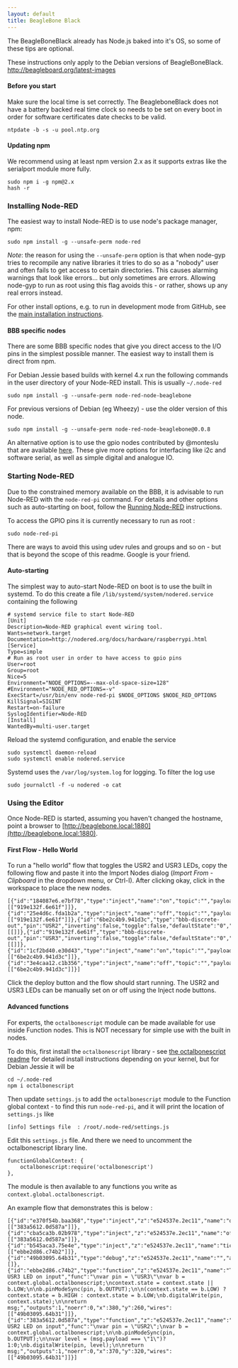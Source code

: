 ```yaml
---
layout: default
title: BeagleBone Black
---
```


The BeagleBoneBlack already has Node.js baked into it's OS, so some of these
tips are optional.

<div class="doc-callout">
These instructions only apply to the Debian versions of BeagleBoneBlack. <a href="http://beagleboard.org/latest-images">http://beagleboard.org/latest-images</a>
</div>

#### Before you start

Make sure the local time is set correctly. The BeagleboneBlack does not have a
battery backed real time clock so needs to be set on every boot in order for
software certificates date checks to be valid.

    ntpdate -b -s -u pool.ntp.org

#### Updating npm

We recommend using at least npm version 2.x as it supports extras like the
serialport module more fully.

    sudo npm i -g npm@2.x
    hash -r

### Installing Node-RED

The easiest way to install Node-RED is to use node's package manager, npm:

    sudo npm install -g --unsafe-perm node-red

_Note_: the reason for using the `--unsafe-perm` option is that when node-gyp tries
to recompile any native libraries it tries to do so as a "nobody" user and often
fails to get access to certain directories. This causes alarming warnings that look
like errors... but only sometimes are errors. Allowing node-gyp to run as root using
this flag avoids this - or rather, shows up any real errors instead.

For other install options, e.g. to run in development mode from GitHub, see the [main installation instructions](../getting-started/installation#install-node-red).

#### BBB specific nodes

There are some BBB specific nodes that give you direct access to the I/O pins in the simplest possible manner.
The easiest way to install them is direct from npm.

For Debian Jessie based builds with kernel 4.x run the following commands in the user
directory of your Node-RED install. This is usually `~/.node-red`

    sudo npm install -g --unsafe-perm node-red-node-beaglebone

For previous versions of Debian (eg Wheezy) - use the older version of this node.

    sudo npm install -g --unsafe-perm node-red-node-beaglebone@0.0.8

An alternative option is to use the gpio nodes contributed by @monteslu that
are available [here](https://github.com/monteslu/node-red-contrib-gpio). These give more options for interfacing like i2c and software serial, as well as simple digital and analogue IO.

### Starting Node-RED

Due to the constrained memory available on the BBB, it is advisable to
run Node-RED with the `node-red-pi` command. For details and other options such
as auto-starting on boot, follow the [Running Node-RED](../getting-started/running)
instructions.

To access the GPIO pins it is currently necessary to run as root :

    sudo node-red-pi

There are ways to avoid this using udev rules and groups and so on - but that is
beyond the scope of this readme. Google is your friend.

#### Auto-starting

The simplest way to auto-start Node-RED on boot is to use the built in systemd.
To do this create a file `/lib/systemd/system/nodered.service` containing the following

    # systemd service file to start Node-RED
    [Unit]
    Description=Node-RED graphical event wiring tool.
    Wants=network.target
    Documentation=http://nodered.org/docs/hardware/raspberrypi.html
    [Service]
    Type=simple
    # Run as root user in order to have access to gpio pins
    User=root
    Group=root
    Nice=5
    Environment="NODE_OPTIONS=--max-old-space-size=128"
    #Environment="NODE_RED_OPTIONS=-v"
    ExecStart=/usr/bin/env node-red-pi $NODE_OPTIONS $NODE_RED_OPTIONS
    KillSignal=SIGINT
    Restart=on-failure
    SyslogIdentifier=Node-RED
    [Install]
    WantedBy=multi-user.target

Reload the systemd configuration, and enable the service

    sudo systemctl daemon-reload
    sudo systemctl enable nodered.service

Systemd uses the `/var/log/system.log` for logging.  To filter the log use

    sudo journalctl -f -u nodered -o cat

### Using the Editor

Once Node-RED is started, assuming you haven't changed the hostname, point a
browser to [http://beaglebone.local:1880](http://beaglebone.local:1880).

#### First Flow - Hello World

To run a "hello world" flow that toggles the USR2 and USR3 LEDs, copy the following flow
and paste it into the Import Nodes dialog (*Import From - Clipboard* in the
dropdown menu, or Ctrl-I). After clicking okay, click in the workspace to place
the new nodes.

    [{"id":"184087e6.e7bf78","type":"inject","name":"on","topic":"","payload":"1","repeat":"","once":false,"x":370,"y":188,"z":"345c8adc.cba376","wires":[["919e132f.6e61f"]]},{"id":"25e4d6c.fda1b2a","type":"inject","name":"off","topic":"","payload":"0","repeat":"","once":false,"x":370,"y":228,"z":"345c8adc.cba376","wires":[["919e132f.6e61f"]]},{"id":"6be2c4b9.941d3c","type":"bbb-discrete-out","pin":"USR2","inverting":false,"toggle":false,"defaultState":"0","name":"","x":613,"y":136,"z":"345c8adc.cba376","wires":[[]]},{"id":"919e132f.6e61f","type":"bbb-discrete-out","pin":"USR3","inverting":false,"toggle":false,"defaultState":"0","name":"","x":619,"y":193,"z":"345c8adc.cba376","wires":[[]]},{"id":"1cf2bd40.e30d43","type":"inject","name":"on","topic":"","payload":"1","repeat":"","once":false,"x":368,"y":102,"z":"345c8adc.cba376","wires":[["6be2c4b9.941d3c"]]},{"id":"3e4caa12.c1b356","type":"inject","name":"off","topic":"","payload":"0","repeat":"","once":false,"x":368,"y":142,"z":"345c8adc.cba376","wires":[["6be2c4b9.941d3c"]]}]

Click the deploy button and the flow should start running. The USR2 and USR3 LEDs
can be manually set on or off using the Inject node buttons.

#### Advanced functions

For experts, the `octalbonescript` module can be made available for use inside
Function nodes. This is NOT necessary for simple use with the built in nodes.

To do this, first install the `octalbonescript` library - see
[the octalbonescript readme](https://github.com/theoctal/octalbonescript)
for detailed install instructions depending on your kernel, but for Debian Jessie it will be

    cd ~/.node-red
    npm i octalbonescript

Then update `settings.js` to add the `octalbonescript` module to the
Function global context - to find this run `node-red-pi`, and it will print the location of `settings.js` like

    [info] Settings file  : /root/.node-red/settings.js

Edit this `settings.js` file. And there we need to uncomment the octalbonescript library line.

    functionGlobalContext: {
        octalbonescript:require('octalbonescript')
    },

The module is then available to any functions you write as `context.global.octalbonescript`.

An example flow that demonstrates this is below :

    [{"id":"e370f54b.baa368","type":"inject","z":"e524537e.2ec11","name":"on","topic":"","payload":"1","repeat":"","once":false,"x":150,"y":320,"wires":[["383a5612.0d587a"]]},{"id":"cba5ca3b.02b978","type":"inject","z":"e524537e.2ec11","name":"off","topic":"","payload":"0","repeat":"","once":false,"x":150,"y":360,"wires":[["383a5612.0d587a"]]},{"id":"b545aca3.75e4e","type":"inject","z":"e524537e.2ec11","name":"tick","topic":"","payload":"","repeat":"1","once":false,"x":150,"y":260,"wires":[["ebbe2d86.c74b2"]]},{"id":"49b03095.64b31","type":"debug","z":"e524537e.2ec11","name":"","active":true,"x":630,"y":260,"wires":[]},{"id":"ebbe2d86.c74b2","type":"function","z":"e524537e.2ec11","name":"Toggle USR3 LED on input","func":"\nvar pin = \"USR3\"\nvar b = context.global.octalbonescript;\ncontext.state = context.state || b.LOW;\n\nb.pinModeSync(pin, b.OUTPUT);\n\n(context.state == b.LOW) ? context.state = b.HIGH : context.state = b.LOW;\nb.digitalWrite(pin, context.state);\n\nreturn msg;","outputs":1,"noerr":0,"x":380,"y":260,"wires":[["49b03095.64b31"]]},{"id":"383a5612.0d587a","type":"function","z":"e524537e.2ec11","name":"Set USR2 LED on input","func":"\nvar pin = \"USR2\";\nvar b = context.global.octalbonescript;\n\nb.pinModeSync(pin, b.OUTPUT);\n\nvar level = (msg.payload === \"1\")?1:0;\nb.digitalWrite(pin, level);\n\nreturn msg;","outputs":1,"noerr":0,"x":370,"y":320,"wires":[["49b03095.64b31"]]}]
